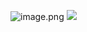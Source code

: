 ![image.png](https://cdn.jsdelivr.net/gh/hoo01/image_auto/20250228111616.png)
![](https://cdn.jsdelivr.net/gh/hoo01/image_auto/20250228111616.png)